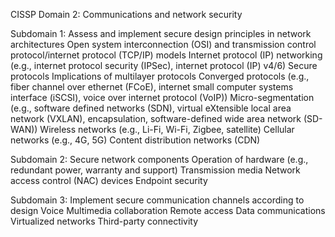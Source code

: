 CISSP Domain 2: Communications and network security

Subdomain 1: Assess and implement secure design principles in network architectures
Open system interconnection (OSI) and transmission control protocol/internet protocol (TCP/IP) models
Internet protocol (IP) networking (e.g., internet protocol security (IPSec), internet protocol (IP) v4/6)
Secure protocols
Implications of multilayer protocols
Converged protocols (e.g., fiber channel over ethernet (FCoE), internet small computer systems interface (iSCSI), voice over internet protocol (VoIP))
Micro-segmentation (e.g., software defined networks (SDN), virtual eXtensible local area network (VXLAN), encapsulation, software-defined wide area network (SD-WAN))
Wireless networks (e.g., Li-Fi, Wi-Fi, Zigbee, satellite)
Cellular networks (e.g., 4G, 5G)
Content distribution networks (CDN)

Subdomain 2: Secure network components
Operation of hardware (e.g., redundant power, warranty and support)
Transmission media
Network access control (NAC) devices
Endpoint security


Subdomain 3: Implement secure communication channels according to design
Voice
Multimedia collaboration
Remote access
Data communications
Virtualized networks
Third-party connectivity
